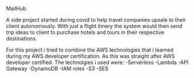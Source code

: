 MailHub

A side project started during covid to help travel companies upsale to their client autonomously. 
With just a flight itinery the system would then send trip ideas to client to purchase hotels and tours in their respective destinations.

For this project i tried to combine the AWS technologies that i learned during my AWS developer certification.
As this was straight after AWS developer certified. The technolgies i used were:
-Serverless
-Lambda
-API Gateway
-DynamoDB
-IAM roles
-S3
-SES
